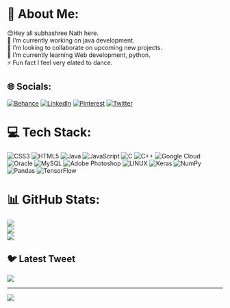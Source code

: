 # 💫 About Me:
😊Hey all  subhashree Nath here.<br>🔭 I’m currently working on java development.<br>👯 I’m looking to collaborate on upcoming new projects.<br>🌱 I’m currently learning Web development, python.<br>⚡ Fun fact I feel very  elated to dance. 


## 🌐 Socials:
[![Behance](https://img.shields.io/badge/Behance-1769ff?logo=behance&logoColor=white)](https://behance.net/https://www.behance.net/subhashreenath2) [![LinkedIn](https://img.shields.io/badge/LinkedIn-%230077B5.svg?logo=linkedin&logoColor=white)](https://linkedin.com/in/https://www.linkedin.com/in/subhashree-nath-11b99124b) [![Pinterest](https://img.shields.io/badge/Pinterest-%23E60023.svg?logo=Pinterest&logoColor=white)](https://pinterest.com/https://pin.it/6e3iBOW) [![Twitter](https://img.shields.io/badge/Twitter-%231DA1F2.svg?logo=Twitter&logoColor=white)](https://twitter.com/https://twitter.com/subhashreenath8?s=11) 

# 💻 Tech Stack:
![CSS3](https://img.shields.io/badge/css3-%231572B6.svg?style=for-the-badge&logo=css3&logoColor=white) ![HTML5](https://img.shields.io/badge/html5-%23E34F26.svg?style=for-the-badge&logo=html5&logoColor=white) ![Java](https://img.shields.io/badge/java-%23ED8B00.svg?style=for-the-badge&logo=java&logoColor=white) ![JavaScript](https://img.shields.io/badge/javascript-%23323330.svg?style=for-the-badge&logo=javascript&logoColor=%23F7DF1E) ![C](https://img.shields.io/badge/c-%2300599C.svg?style=for-the-badge&logo=c&logoColor=white) ![C++](https://img.shields.io/badge/c++-%2300599C.svg?style=for-the-badge&logo=c%2B%2B&logoColor=white) ![Google Cloud](https://img.shields.io/badge/Google%20Cloud-%234285F4.svg?style=for-the-badge&logo=google-cloud&logoColor=white) ![Oracle](https://img.shields.io/badge/Oracle-F80000?style=for-the-badge&logo=oracle&logoColor=white) ![MySQL](https://img.shields.io/badge/mysql-%2300f.svg?style=for-the-badge&logo=mysql&logoColor=white) ![Adobe Photoshop](https://img.shields.io/badge/adobephotoshop-%2331A8FF.svg?style=for-the-badge&logo=adobephotoshop&logoColor=white) ![LINUX](https://img.shields.io/badge/Linux-FCC624?style=for-the-badge&logo=linux&logoColor=black) ![Keras](https://img.shields.io/badge/Keras-%23D00000.svg?style=for-the-badge&logo=Keras&logoColor=white) ![NumPy](https://img.shields.io/badge/numpy-%23013243.svg?style=for-the-badge&logo=numpy&logoColor=white) ![Pandas](https://img.shields.io/badge/pandas-%23150458.svg?style=for-the-badge&logo=pandas&logoColor=white) ![TensorFlow](https://img.shields.io/badge/TensorFlow-%23FF6F00.svg?style=for-the-badge&logo=TensorFlow&logoColor=white)
# 📊 GitHub Stats:
![](https://github-readme-stats.vercel.app/api?username=subhashreeNath&theme=radical&hide_border=false&include_all_commits=true&count_private=false)<br/>
![](https://github-readme-streak-stats.herokuapp.com/?user=subhashreeNath&theme=radical&hide_border=false)<br/>
![](https://github-readme-stats.vercel.app/api/top-langs/?username=subhashreeNath&theme=radical&hide_border=false&include_all_commits=true&count_private=false&layout=compact)

## 🐦 Latest Tweet
[![](https://gtce.itsvg.in/api?username=https://twitter.com/subhashreenath8?s=11)](https://github.com/VishwaGauravIn/github-twitter-card-embed)

---
[![](https://visitcount.itsvg.in/api?id=subhashreeNath&icon=0&color=0)](https://visitcount.itsvg.in)

<!-- Proudly created with GPRM ( https://gprm.itsvg.in ) -->
